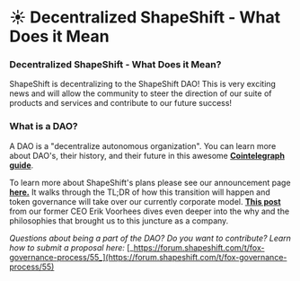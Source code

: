 # ☀ Decentralized ShapeShift - What Does it Mean

### **Decentralized ShapeShift - What Does it Mean?**

ShapeShift is decentralizing to the ShapeShift DAO! This is very exciting news and will allow the community to steer the direction of our suite of products and services and contribute to our future success!

### What is a DAO?&#x20;

A DAO is a "decentralize autonomous organization". You can learn more about DAO's, their history, and their future in this awesome [**Cointelegraph guide**](https://cointelegraph.com/ethereum-for-beginners/what-is-dao).

To learn more about ShapeShift's plans please see our announcement page [**here.**](http://shapeshift.com/shapeshift-decentralize-airdrop) It walks through the TL;DR of how this transition will happen and token governance will take over our currently corporate model. [**This post**](https://erikvoorhees.medium.com/shapeshift-is-decentralizing-639bb4c82fc8) from our former CEO Erik Voorhees dives even deeper into the why and the philosophies that brought us to this juncture as a company.

_Questions about being a part of the DAO? Do you want to contribute? Learn how to submit a proposal here:_ [_https://forum.shapeshift.com/t/fox-governance-process/55_](https://forum.shapeshift.com/t/fox-governance-process/55)
